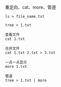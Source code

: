 重定向、cat、more、管道



```
ls > file_name.txt
```



```
tree > 1.txt
```



```
查看文件
cat 1.txt

合并文件
cat 1.txt 2.txt > 3.txt
```



```
一点一点显示
more 1.txt
```



```
管道
tree > 1.txt | more
```

